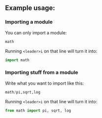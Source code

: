 ## Example usage:

### Importing a module
You can only import a module:
```py
math
```
Running `<leader>i` on that line will turn it into:
```py
import math
```

### Importing stuff from a module
Write what you want to import like this:
```py
math/pi,sqrt,log
```
Running `<leader>i` on that line will turn it into:
```py
from math import pi, sqrt, log
```
